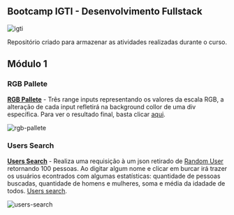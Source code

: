 ## Bootcamp IGTI - Desenvolvimento Fullstack

![igti](https://user-images.githubusercontent.com/9435399/88466303-4f142c00-cea1-11ea-938f-edfc7307561b.png)

Repositório criado para armazenar as atividades realizadas durante o curso.

## Módulo 1

### RGB Pallete
**[RGB Pallete](/rgb-pallete)** - Três range inputs representando os valores da escala RGB, a alteração de cada input refletirá na background collor de uma div específica. Para ver o resultado final, basta clicar [aqui](https://rgb-selector-by-maycon.surge.sh/).

![rgb-pallete](https://user-images.githubusercontent.com/9435399/88466671-0eb6ad00-cea5-11ea-9a9d-e9e0ca78f1bb.gif)

### Users Search

**[Users Search](/users-seach)** -  Realiza uma requisição à um json retirado de [Random User](https://randomuser.me/) retornando 100 pessoas. Ao digitar algum nome e clicar em burcar irá trazer os usuários econtrados com algumas estatísticas: quantidade de pessoas buscadas, quantidade de homens e mulheres, soma e média da idadade de todos. [Users search]().

![users-search](https://user-images.githubusercontent.com/9435399/88466607-74ef0000-cea4-11ea-95ff-4225fdfe4147.gif)
